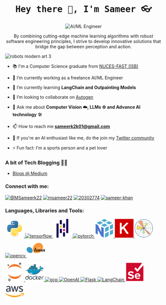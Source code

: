 <h1 align="center"><samp>Hey there 👋, I'm Sameer 👓 </samp></h1> 
<p align="center">
  <img src="https://img.shields.io/badge/AI_%2F_Machine_Learning_Engineer-Python_Developer-blue" 
  alt="AI/ML Engineer ">
</p>
<p align="center">By combining cutting-edge machine learning algorithms with robust software engineering principles, I strive to develop innovative solutions that bridge the gap between perception and action.</p>

![robots modern art 3](https://github.com/Aarsh2001/Aarsh2001/assets/65212523/19f0143a-9dc5-4300-906b-2654d5c314b5)

- 📚 I'm a Computer Science graduate from [NUCES-FAST (ISB)](http://isb.nu.edu.pk/)
- 🔭 I’m currently working as a freelance AI/ML Engineer

- 🌱 I’m currently learning **LangChain and Outpainting Models**

- 👯 I’m looking to collaborate on [Autogen](https://github.com/microsoft/autogen/tree/main)

- 💬 Ask me about **Computer Vision ☁️, LLMs ⚙️ and Advance AI technology** 🛠

- 📫 How to reach me **sameerk2k01@gmail.com**

- 📌 If you're an AI enthusiast like me, do the join my [Twitter community](https://twitter.com/MSameerk22)

- ⚡ Fun fact: I'm a sports person and a pet lover

### A bit of Tech Blogging 📝🤓

<!-- BLOG-POST-LIST:START -->

- [Blogs @ Medium](https://sameerk2k01.medium.com/)
<!-- BLOG-POST-LIST:END -->

<h3 align="left">Connect with me:</h3>
<p align="left">
<a href="https://twitter.com/@MSameerk22" target="blank"><img align="center" src="https://raw.githubusercontent.com/rahuldkjain/github-profile-readme-generator/master/src/images/icons/Social/twitter.svg" alt="@MSameerk22" height="30" width="40" /></a>
<a href="https://www.linkedin.com/in/msameer22/" target="blank"><img align="center" src="https://raw.githubusercontent.com/rahuldkjain/github-profile-readme-generator/master/src/images/icons/Social/linked-in-alt.svg" alt="msameer22" height="30" width="40" /></a>
<a href="https://stackoverflow.com/users/19905061/sameer-khan" target="blank"><img align="center" src="https://raw.githubusercontent.com/rahuldkjain/github-profile-readme-generator/master/src/images/icons/Social/stack-overflow.svg" alt="20302774" height="30" width="40" /></a>
<a href="https://sameerk2k01.medium.com/" target="blank"><img align="center" src="https://raw.githubusercontent.com/rahuldkjain/github-profile-readme-generator/master/src/images/icons/Social/medium.svg" alt="sameer-khan" height="30" width="40" /></a>
</p>

<h3 align="left">Languages, Libraries and Tools:</h3>
<p align="left"> <a href="https://www.python.org" target="_blank" rel="noreferrer"> <img src="https://raw.githubusercontent.com/devicons/devicon/master/icons/python/python-original.svg" alt="python" width="60" height="60"/> </a>
 <a href="https://www.tensorflow.org" target="_blank" rel="noreferrer"> <img src="https://www.vectorlogo.zone/logos/tensorflow/tensorflow-icon.svg" alt="tensorflow" width="60" height="60"/> </a>
 <a href="https://pandas.pydata.org/" target="_blank" rel="noreferrer"> <img src="https://raw.githubusercontent.com/devicons/devicon/2ae2a900d2f041da66e950e4d48052658d850630/icons/pandas/pandas-original.svg" alt="pandas" width="60" height="60"/> </a>
<a href="https://pytorch.org/" target="_blank" rel="noreferrer"> <img src="https://www.vectorlogo.zone/logos/pytorch/pytorch-icon.svg" alt="pytorch" width="60" height="60"/> </a>
<a href="https://numpy.org/" target="_blank" rel="noreferrer"> <img src="https://raw.githubusercontent.com/devicons/devicon/master/icons/numpy/numpy-original.svg" alt="numpy" width="60" height="60"/> </a>
<a href="https://keras.io/" target="_blank" rel="noreferrer"> <img src="https://raw.githubusercontent.com/devicons/devicon/master/icons/keras/keras-original.svg" alt="numpy" width="60" height="60"/> </a>
<a href="https://matplotlib.org/" target="_blank" rel="noreferrer"> <img src="https://raw.githubusercontent.com/devicons/devicon/master/icons/matplotlib/matplotlib-original.svg" alt="numpy" width="60" height="60"/> </a>
<a href="https://opencv.org/" target="_blank" rel="noreferrer"> <img src="https://www.vectorlogo.zone/logos/opencv/opencv-icon.svg" alt="opencv" width="60" height="60"/> </a>
<a href="https://www.selenium.dev/" target="_blank" rel="noreferrer"> <img src="https://raw.githubusercontent.com/devicons/devicon/master/icons/scikitlearn/scikitlearn-original.svg" alt="Scikit" width="60" height="60"/> </a>

<a href="https://jupyter.org/" target="_blank" rel="noreferrer"> <img src="https://raw.githubusercontent.com/devicons/devicon/master/icons/jupyter/jupyter-original.svg" alt="opencv" width="60" height="60"/> </a>
<a href="https://www.docker.com/" target="_blank" rel="noreferrer"> <img src="https://raw.githubusercontent.com/devicons/devicon/master/icons/docker/docker-original-wordmark.svg" alt="docker" width="60" height="60"/> </a> <a href="https://cloud.google.com" target="_blank" rel="noreferrer"> <img src="https://www.vectorlogo.zone/logos/google_cloud/google_cloud-icon.svg" alt="gcp" width="60" height="60"/> </a>
</a> <a href="https://openai.com/" target="_blank" rel="noreferrer"> <img src="https://upload.wikimedia.org/wikipedia/commons/4/4d/OpenAI_Logo.svg" alt="OpenAI" width="60" height="60"/> </a>
<a href="https://flask.palletsprojects.com/en/3.0.x/" target="_blank" rel="noreferrer"> <img src="https://raw.githubusercontent.com/devicons/devicon/master/icons/
/flask/flask-original.svg" alt="Flask" width="60" height="60"/> </a>
<a href="https://www.langchain.com/" target="_blank" rel="noreferrer"> <img src="https://upload.wikimedia.org/wikipedia/commons/3/3f/LangChain_logo.png" alt="LangChain" width="85" height="55"/> </a>
<a href="https://www.selenium.dev/" target="_blank" rel="noreferrer"> <img src="https://raw.githubusercontent.com/devicons/devicon/master/icons//selenium/selenium-original.svg" alt="Selenium" width="60" height="60"/> </a>
<a href="https://aws.amazon.com/" target="_blank" rel="noreferrer"> <img src="https://raw.githubusercontent.com/devicons/devicon/master/icons/amazonwebservices/amazonwebservices-original-wordmark.svg" alt="AWS" width="60" height="60"/> </a>

</p>


<!--
**Sameerk22/Sameerk22** is a ✨ _special_ ✨ repository because its `README.md` (this file) appears on your GitHub profile.

Here are some ideas to get you started:

- 🔭 I’m currently working on ...
- 🌱 I’m currently learning ...
- 👯 I’m looking to collaborate on ...
- 🤔 I’m looking for help with ...
- 💬 Ask me about ...
- 📫 How to reach me: ...
- 😄 Pronouns: ...
- ⚡ Fun fact: ...
-->
